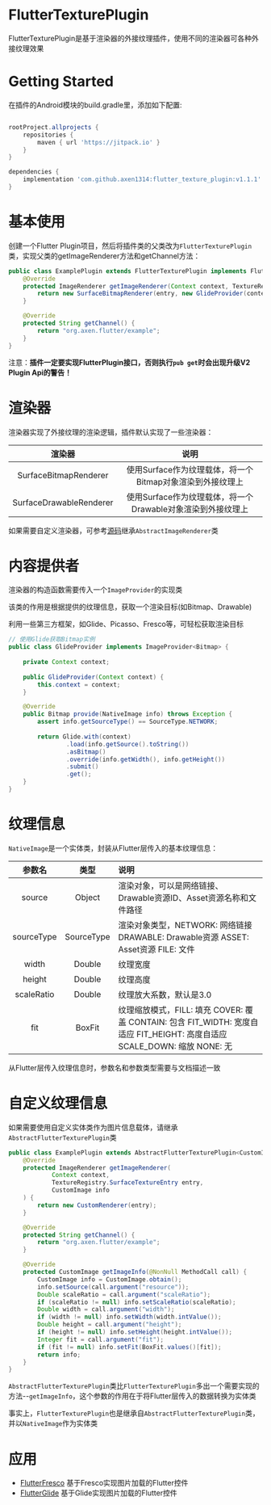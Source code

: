 # FlutterTexturePlugin

FlutterTexturePlugin是基于渲染器的外接纹理插件，使用不同的渲染器可各种外接纹理效果

# Getting Started

在插件的Android模块的build.gradle里，添加如下配置:
```groovy

rootProject.allprojects {
    repositories {
        maven { url 'https://jitpack.io' }
    }
}

dependencies {
    implementation 'com.github.axen1314:flutter_texture_plugin:v1.1.1'
}

```


# 基本使用

创建一个Flutter Plugin项目，然后将插件类的父类改为`FlutterTexturePlugin`类，实现父类的getImageRenderer方法和getChannel方法：

```java
public class ExamplePlugin extends FlutterTexturePlugin implements FlutterPlugin {
    @Override
    protected ImageRenderer getImageRenderer(Context context, TextureRegistry.SurfaceTextureEntry entry, SourceType sourceType) {
        return new SurfaceBitmapRenderer(entry, new GlideProvider(context));
    }

    @Override
    protected String getChannel() {
        return "org.axen.flutter/example";
    }
}
```
注意：**插件一定要实现FlutterPlugin接口，否则执行`pub get`时会出现升级V2 Plugin Api的警告！**

# 渲染器

渲染器实现了外接纹理的渲染逻辑，插件默认实现了一些渲染器：

| 渲染器 | 说明 |
| :-----: | :-----: |
| SurfaceBitmapRenderer | 使用Surface作为纹理载体，将一个Bitmap对象渲染到外接纹理上 |
| SurfaceDrawableRenderer | 使用Surface作为纹理载体，将一个Drawable对象渲染到外接纹理上 |

如果需要自定义渲染器，可参考[源码](library/src/main/java/org/axen/flutter/texture/renderer/SurfaceBitmapRenderer.java)继承`AbstractImageRenderer`类

# 内容提供者

渲染器的构造函数需要传入一个`ImageProvider`的实现类

该类的作用是根据提供的纹理信息，获取一个渲染目标(如Bitmap、Drawable)

利用一些第三方框架，如Glide、Picasso、Fresco等，可轻松获取渲染目标

```java
// 使用Glide获取Bitmap实例
public class GlideProvider implements ImageProvider<Bitmap> {
    
    private Context context;
    
    public GlideProvider(Context context) {
        this.context = context;
    }

    @Override
    public Bitmap provide(NativeImage info) throws Exception {
        assert info.getSourceType() == SourceType.NETWORK;
            
        return Glide.with(context)
                .load(info.getSource().toString())
                .asBitmap()
                .override(info.getWidth(), info.getHeight())
                .submit()
                .get();
    }
}
```

# 纹理信息

`NativeImage`是一个实体类，封装从Flutter层传入的基本纹理信息：

| 参数名 | 类型 | 说明 |
| :-----: | :-----: | :----- |
| source | Object | 渲染对象，可以是网络链接、Drawable资源ID、Asset资源名称和文件路径 |
| sourceType | SourceType | 渲染对象类型，NETWORK: 网络链接 DRAWABLE: Drawable资源 ASSET: Asset资源 FILE: 文件 |
| width | Double | 纹理宽度 |
| height | Double | 纹理高度 | 
| scaleRatio | Double | 纹理放大系数，默认是3.0 |
| fit | BoxFit | 纹理缩放模式，FILL: 填充 COVER: 覆盖 CONTAIN: 包含 FIT_WIDTH: 宽度自适应 FIT_HEIGHT: 高度自适应 SCALE_DOWN: 缩放 NONE: 无 |

从Flutter层传入纹理信息时，参数名和参数类型需要与文档描述一致

# 自定义纹理信息

如果需要使用自定义实体类作为图片信息载体，请继承`AbstractFlutterTexturePlugin`类

```java
public class ExamplePlugin extends AbstractFlutterTexturePlugin<CustomImage> implements FlutterPlugin {
    @Override
    protected ImageRenderer getImageRenderer(
            Context context, 
            TextureRegistry.SurfaceTextureEntry entry,
            CustomImage info
    ) {
        return new CustomRenderer(entry);
    }

    @Override
    protected String getChannel() {
        return "org.axen.flutter/example";
    }

    @Override
    protected CustomImage getImageInfo(@NonNull MethodCall call) {
        CustomImage info = CustomImage.obtain();
        info.setSource(call.argument("resource"));
        Double scaleRatio = call.argument("scaleRatio");
        if (scaleRatio != null) info.setScaleRatio(scaleRatio);
        Double width = call.argument("width");
        if (width != null) info.setWidth(width.intValue());
        Double height = call.argument("height");
        if (height != null) info.setHeight(height.intValue());
        Integer fit = call.argument("fit");
        if (fit != null) info.setFit(BoxFit.values()[fit]);
        return info;
    }
}
```

`AbstractFlutterTexturePlugin`类比`FlutterTexturePlugin`多出一个需要实现的方法--`getImageInfo`，这个参数的作用在于将Flutter层传入的数据转换为实体类

事实上，`FlutterTexturePlugin`也是继承自`AbstractFlutterTexturePlugin`类，并以`NativeImage`作为实体类

# 应用

- [FlutterFresco](https://github.com/axen1314/flutter_fresco) 基于Fresco实现图片加载的Flutter控件
- [FlutterGlide](https://github.com/axen1314/flutter_glide) 基于Glide实现图片加载的Flutter控件





